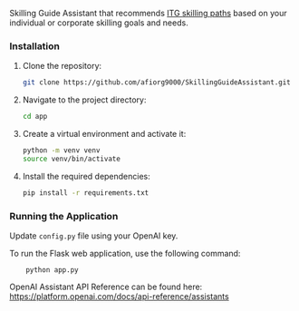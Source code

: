 Skilling Guide Assistant that recommends [ITG skilling paths](https://careers.itg.online/) based on your individual or corporate skilling goals and needs.


### Installation

1. Clone the repository:

    ```bash
    git clone https://github.com/afiorg9000/SkillingGuideAssistant.git
    ```

2. Navigate to the project directory:

    ```bash
    cd app
    ```

3. Create a virtual environment and activate it:

    ```bash
    python -m venv venv
    source venv/bin/activate
    ```

4. Install the required dependencies:

    ```bash
    pip install -r requirements.txt
    ```

### Running the Application

Update `config.py` file using your OpenAI key.

To run the Flask web application, use the following command:

```
    python app.py
```

OpenAI Assistant API Reference can be found here: https://platform.openai.com/docs/api-reference/assistants

